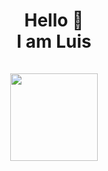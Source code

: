 <h1 align="center"> Hello 🥸 <br> I am Luis <br> <br *5> <img src="https://media4.giphy.com/media/v1.Y2lkPTc5MGI3NjExMm13cDU2b2Y2YjB1NnpwZmc2eHdvM2RvMnYxZ2tvd3c2eTFkbmY1aCZlcD12MV9pbnRlcm5hbF9naWZfYnlfaWQmY3Q9Zw/9rtpurjbqiqZXbBBet/giphy.gif" width="140"/>
